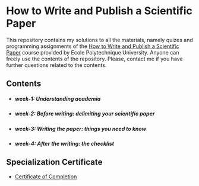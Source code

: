 # How to Write and Publish a Scientific Paper

This repository contains my solutions to all the materials, namely quizes and programming assignments of the [How to Write and Publish a Scientific Paper](https://www.coursera.org/learn/how-to-write-a-scientific-paper) course provided by Ecole Polytechnique University. Anyone can freely use the contents of the repository. Please, contact me if you have further questions related to the contents.


## Contents

- ##### week-1: Understanding academia

- ##### week-2: Before writing: delimiting your scientific paper
  
- ##### week-3: Writing the paper: things you need to know

- ##### week-4: After the writing: the checklist


## Specialization Certificate

- [Certificate of Completion](https://www.coursera.org/account/accomplishments/certificate/FGE7XK46747N)
